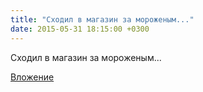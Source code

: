 ```yaml
---
title: "Сходил в магазин за мороженым..."
date: 2015-05-31 18:15:00 +0300
---
```


Сходил в магазин за мороженым...

[Вложение](https://vk.com/photo41076938_368680731)
